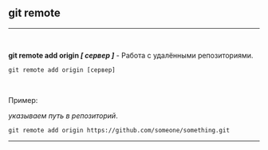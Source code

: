 ## git remote
---
<br>

**git remote add origin *[ сервер ]*** - Работа с удалёнными репозиториями.
```bash=
git remote add origin [сервер]
```
<br>

Пример: 

*указываем путь в репозиторий*.
```bash=
git remote add origin https://github.com/someone/something.git
```
---
